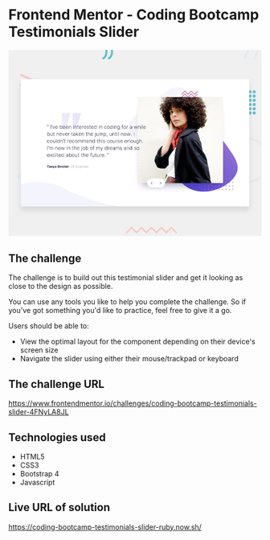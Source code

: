 # Frontend Mentor - Coding Bootcamp Testimonials Slider

![Design preview for the Coding Bootcamp Testimonials Slider coding challenge](./design/desktop-preview.jpg)

## The challenge

The challenge is to build out this testimonial slider and get it looking as close to the design as possible.

You can use any tools you like to help you complete the challenge. So if you've got something you'd like to practice, feel free to give it a go.

Users should be able to:

- View the optimal layout for the component depending on their device's screen size
- Navigate the slider using either their mouse/trackpad or keyboard

## The challenge URL

https://www.frontendmentor.io/challenges/coding-bootcamp-testimonials-slider-4FNyLA8JL

## Technologies used

- HTML5
- CSS3
- Bootstrap 4
- Javascript

## Live URL of solution

https://coding-bootcamp-testimonials-slider-ruby.now.sh/

